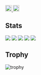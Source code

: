 <p align="left">
  <a href="https://github.com/Keichan15">
    <img height="20" src="https://komarev.com/ghpvc/?username=onoderada2" />
  </a>
  <a href="https://github.com/Keichan15">
    <img height="20" src="https://img.shields.io/github/followers/onoderada2?label=follow&logo=github&style=flat" />
  </a>
</p>

## Stats
![](http://github-profile-summary-cards.vercel.app/api/cards/profile-details?username=onoderada2&theme=gruvbox)
![](http://github-profile-summary-cards.vercel.app/api/cards/repos-per-language?username=onoderada2&theme=gruvbox)
![](http://github-profile-summary-cards.vercel.app/api/cards/most-commit-language?username=onoderada2&theme=gruvbox)
![](http://github-profile-summary-cards.vercel.app/api/cards/stats?username=onoderada2&theme=gruvbox)
![](http://github-profile-summary-cards.vercel.app/api/cards/productive-time?username=onoderada2&theme=gruvbox&utcOffset=9)

## Trophy
![trophy](https://github-profile-trophy.vercel.app/?username=onoderada2&theme=gruvbox)
